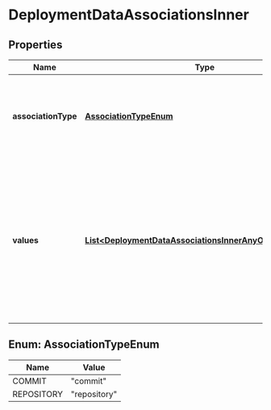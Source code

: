 

# DeploymentDataAssociationsInner


## Properties

| Name | Type | Description | Notes |
|------------ | ------------- | ------------- | -------------|
|**associationType** | [**AssociationTypeEnum**](#AssociationTypeEnum) | Defines the association type. Currently supported entities can be found in this field&#39;s value enums list.  |  |
|**values** | [**List&lt;DeploymentDataAssociationsInnerAnyOf2ValuesInner&gt;**](DeploymentDataAssociationsInnerAnyOf2ValuesInner.md) | The entity keys that represent the entities to be associated. The number of values counted across all associationTypes (issueKeys, issueIdOrKeys, serviceIdOrKeys, supported ATIs and entity associations) must not exceed a limit of 500.  |  |



## Enum: AssociationTypeEnum

| Name | Value |
|---- | -----|
| COMMIT | &quot;commit&quot; |
| REPOSITORY | &quot;repository&quot; |



